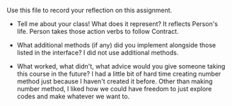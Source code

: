 Use this file to record your reflection on this assignment.

- Tell me about your class! What does it represent?
    It reflects Person's life. Person takes those action verbs to follow Contract. 

- What additional methods (if any) did you implement alongside those listed in the interface?
    I did not use additional methods.

- What worked, what didn't, what advice would you give someone taking this course in the future?
    I had a little bit of hard time creating number method just because I haven't created it before. Other than making number method, I liked how we could have freedom to just explore codes and make whatever we want to. 